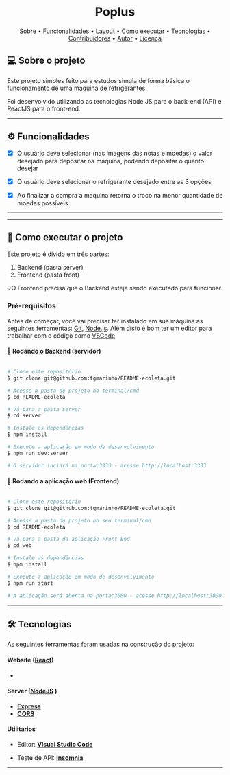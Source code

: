 <h1 align="center">
    Poplus
</h1>




<p align="center">
 <a href="#-sobre-o-projeto">Sobre</a> •
 <a href="#-funcionalidades">Funcionalidades</a> •
 <a href="#-layout">Layout</a> • 
 <a href="#-como-executar-o-projeto">Como executar</a> • 
 <a href="#-tecnologias">Tecnologias</a> • 
 <a href="#-contribuidores">Contribuidores</a> • 
 <a href="#-autor">Autor</a> • 
 <a href="#user-content--licença">Licença</a>
</p>


## 💻 Sobre o projeto

Este projeto simples feito para estudos simula de forma básica o funcionamento de uma maquina de refrigerantes


Foi desenvolvido utilizando as tecnologias Node.JS para o back-end (API) e ReactJS para o front-end.

---

## ⚙️ Funcionalidades

- [x] O usuário deve selecionar (nas imagens das notas e moedas) o valor desejado para depositar na maquina, podendo depositar o quanto desejar
  
- [x] O usuário deve selecionar o refrigerante desejado entre as 3 opções
  
- [x] Ao finalizar a compra a maquina retorna o troco na menor quantidade de moedas possíveis.

---

---

## 🚀 Como executar o projeto

Este projeto é divido em três partes:
1. Backend (pasta server) 
2. Frontend (pasta front)

💡O Frontend precisa que o Backend esteja sendo executado para funcionar.

### Pré-requisitos

Antes de começar, você vai precisar ter instalado em sua máquina as seguintes ferramentas:
[Git](https://git-scm.com), [Node.js](https://nodejs.org/en/). 
Além disto é bom ter um editor para trabalhar com o código como [VSCode](https://code.visualstudio.com/)

#### 🎲 Rodando o Backend (servidor)

```bash

# Clone este repositório
$ git clone git@github.com:tgmarinho/README-ecoleta.git

# Acesse a pasta do projeto no terminal/cmd
$ cd README-ecoleta

# Vá para a pasta server
$ cd server

# Instale as dependências
$ npm install

# Execute a aplicação em modo de desenvolvimento
$ npm run dev:server

# O servidor inciará na porta:3333 - acesse http://localhost:3333 

```


#### 🧭 Rodando a aplicação web (Frontend)

```bash

# Clone este repositório
$ git clone git@github.com:tgmarinho/README-ecoleta.git

# Acesse a pasta do projeto no seu terminal/cmd
$ cd README-ecoleta

# Vá para a pasta da aplicação Front End
$ cd web

# Instale as dependências
$ npm install

# Execute a aplicação em modo de desenvolvimento
$ npm run start

# A aplicação será aberta na porta:3000 - acesse http://localhost:3000

```

---

## 🛠 Tecnologias

As seguintes ferramentas foram usadas na construção do projeto:

#### **Website**  ([React](https://reactjs.org/))

-   

#### [](https://github.com/tgmarinho/Ecoleta#server-nodejs--typescript)**Server**  ([NodeJS](https://nodejs.org/en/) )

-   **[Express](https://expressjs.com/)**
-   **[CORS](https://expressjs.com/en/resources/middleware/cors.html)**

> 

#### [](https://github.com/tgmarinho/Ecoleta#utilit%C3%A1rios)**Utilitários**

- Editor:  **[Visual Studio Code](https://code.visualstudio.com/)** 

- Teste de API:  **[Insomnia](https://insomnia.rest/)**

  


---



